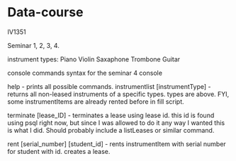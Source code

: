 # Data-course
IV1351

Seminar 1, 2, 3, 4. 

instrument types: 
Piano
Violin
Saxaphone
Trombone
Guitar

console commands syntax for the seminar 4 console

help - prints all possible commands. 
instrumentlist [instrumentType] - returns all non-leased instruments of a specific types. types are above. FYI, some instrumentItems are already rented before in fill script.

terminate [lease_ID] - terminates a lease using lease id. this id is found using psql right now, but since I was allowed to do it any way I wanted this is what I did. Should probably include a listLeases or similar command. 

rent [serial_number] [student_id] - rents instrumentItem with serial number for student with id. creates a lease. 
